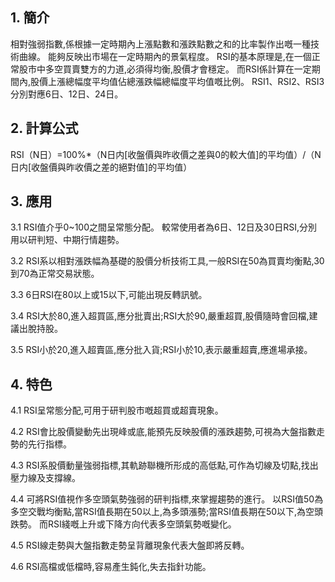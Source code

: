 
## 1. 簡介

相對強弱指數,係根據一定時期內上漲點數和漲跌點數之和的比率製作出嘅一種技術曲線。 能夠反映出市場在一定時期內的景氣程度。 RSI的基本原理是,在一個正常股市中多空買賣雙方的力道,必須得均衡,股價才會穩定。 而RSI係計算在一定期間內,股價上漲總幅度平均值佔總漲跌幅總幅度平均值嘅比例。 RSI1、RSI2、RSI3分別對應6日、12日、24日。

## 2. 計算公式

RSI（N日）=100%\*（N日内[收盤價與昨收價之差與0的較大值]的平均值）/（N日内[收盤價與昨收價之差的絕對值]的平均值）

## 3. 應用

3.1 RSI值介乎0~100之間呈常態分配。 較常使用者為6日、12日及30日RSI,分別用以研判短、中期行情趨勢。

3.2 RSI系以相對漲跌幅為基礎的股價分析技術工具,一般RSI在50為買賣均衡點,30到70為正常交易狀態。

3.3 6日RSI在80以上或15以下,可能出現反轉訊號。

3.4 RSI大於80,進入超買區,應分批賣出;RSI大於90,嚴重超買,股價隨時會回檔,建議出脫持股。

3.5 RSI小於20,進入超賣區,應分批入貨;RSI小於10,表示嚴重超賣,應進場承接。

## 4. 特色

4.1 RSI呈常態分配,可用于研判股市嘅超買或超賣現象。

4.2 RSI會比股價變動先出現峰或底,能預先反映股價的漲跌趨勢,可視為大盤指數走勢的先行指標。

4.3 RSI系股價動量強弱指標,其軌跡聯機所形成的高低點,可作為切線及切點,找出壓力線及支撐線。

4.4 可將RSI值視作多空頭氣勢強弱的研判指標,來掌握趨勢的進行。 以RSI值50為多空交戰均衡點,當RSI值長期在50以上,為多頭漲勢;當RSI值長期在50以下,為空頭跌勢。 而RSI綫嘅上升或下降方向代表多空頭氣勢嘅變化。

4.5 RSI線走勢與大盤指數走勢呈背離現象代表大盤即將反轉。

4.6 RSI高檔或低檔時,容易產生鈍化,失去指針功能。